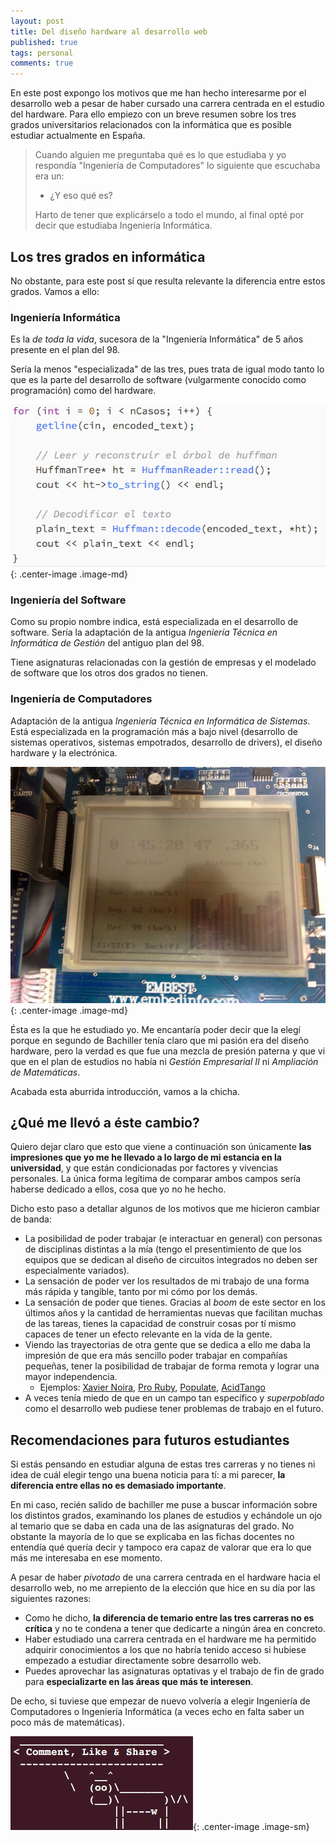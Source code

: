```yaml
---
layout: post
title: Del diseño hardware al desarrollo web
published: true
tags: personal
comments: true
---
```


En este post expongo los motivos que me han hecho interesarme por el desarrollo web
a pesar de haber cursado una carrera centrada en el estudio del hardware. Para
ello empiezo con un breve resumen sobre los tres grados universitarios relacionados
con la informática que es posible estudiar actualmente en España.

> Cuando alguien me preguntaba qué es lo que estudiaba y yo respondía
"Ingeniería de Computadores" lo siguiente que escuchaba era un:
>
> - ¿Y eso qué es?
>
> Harto de tener que explicárselo a todo el mundo, al final opté por decir que
estudiaba Ingeniería Informática.

## Los tres grados en informática

No obstante, para este post sí que resulta relevante la diferencia entre estos
grados. Vamos a ello:

### Ingeniería Informática

Es la *de toda la vida*, sucesora de la "Ingeniería Informática" de 5 años presente
en el plan del 98.

Sería la menos "especializada" de las tres, pues trata de igual modo tanto lo que
es la parte del desarrollo de software (vulgarmente conocido como programación)
como del hardware.

![Image of ARM](/assets/images/huffman-image.png){: .center-image .image-md}

### Ingeniería del Software

Como su propio nombre indica, está especializada en el desarrollo de software.
Sería la adaptación de la antigua *Ingeniería Técnica en Informática de Gestión*
del antiguo plan del 98.

Tiene asignaturas relacionadas con la gestión de empresas y el modelado de
software que los otros dos grados no tienen.

### Ingeniería de Computadores

Adaptación de la antigua *Ingeniería Técnica en Informática de Sistemas*. Está
especializada en la programación más a bajo nivel (desarrollo de sistemas
operativos, sistemas empotrados, desarrollo de drivers), el diseño hardware y
la electrónica.

![Image of ARM](/assets/images/arm-image.png){: .center-image .image-md}

Ésta es la que he estudiado yo. Me encantaría poder decir que la elegí porque en
segundo de Bachiller tenía claro que mi pasión era del diseño hardware, pero la
verdad es que fue una mezcla de presión paterna y que vi que en el plan de
estudios no había ni *Gestión Empresarial II* ni *Ampliación de Matemáticas*.

Acabada esta aburrida introducción, vamos a la chicha.

## ¿Qué me llevó a éste cambio?

Quiero dejar claro que esto que viene a continuación son únicamente
**las impresiones que yo me he llevado a lo largo de mi estancia en la universidad**,
y que están condicionadas por factores y vivencias personales. La única forma
legítima de comparar ambos campos sería haberse dedicado a ellos, cosa que yo no
he hecho.

Dicho esto paso a detallar algunos de los motivos que me hicieron cambiar de banda:

* La posibilidad de poder trabajar (e interactuar en general) con personas de
disciplinas distintas a la mía (tengo el presentimiento de que los equipos que se
dedican al diseño de circuitos integrados no deben ser especialmente variados).
* La sensación de poder ver los resultados de mi trabajo de una forma más rápida
y tangible, tanto por mi cómo por los demás.
* La sensación de poder que tienes. Gracias al *boom* de este sector en los últimos
años y la cantidad de herramientas nuevas que facilitan muchas de las tareas,
tienes la capacidad de construir cosas por tí mismo capaces de tener un efecto
relevante en la vida de la gente.
* Viendo las trayectorias de otra gente que se dedica a ello me daba la impresión
de que era más sencillo poder trabajar en compañías pequeñas, tener la posibilidad
de trabajar de forma remota y lograr una mayor independencia.
  * Ejemplos: [Xavier Noira](http://hashref.com/), [Pro Ruby](http://www.prorubyteam.com/), [Populate](http://populate.tools/), [AcidTango](http://www.acidtango.com/)
* A veces tenía miedo de que en un campo tan específico y *superpoblado*
como el desarrollo web pudiese tener problemas de trabajo en el futuro.

## Recomendaciones para futuros estudiantes

Si estás pensando en estudiar alguna de estas tres carreras y no tienes ni idea
de cuál elegir tengo una buena noticia para tí: a mi parecer, **la diferencia
entre ellas no es demasiado importante**.

En mi caso, recién salido de bachiller me puse a buscar información sobre los
distintos grados, examinando los planes de estudios y echándole un ojo al temario
que se daba en cada una de las asignaturas del grado. No obstante la mayoría de
lo que se explicaba en las fichas docentes no entendía qué quería decir y tampoco
era capaz de valorar que era lo que más me interesaba en ese momento.

A pesar de haber *pivotado* de una carrera centrada en el hardware hacia el
desarrollo web, no me arrepiento de la elección que hice en su día por las
siguientes razones:

* Como he dicho, **la diferencia de temario entre las tres carreras no es crítica**
y no te condena a tener que dedicarte a ningún área en concreto.
* Haber estudiado una carrera centrada en el hardware me ha permitido adquirir
conocimientos a los que no habría tenido acceso si hubiese empezado a estudiar
directamente sobre desarrollo web.
* Puedes aprovechar las asignaturas optativas y el trabajo de fin de grado para
**especializarte en las áreas que más te interesen**.

De echo, si tuviese que empezar de nuevo volvería a elegir Ingeniería de
Computadores o Ingeniería Informática (a veces echo en falta saber un poco más de
matemáticas).

![Image of cowsay credits](/assets/images/cowsay-credits.png){: .center-image .image-sm}

